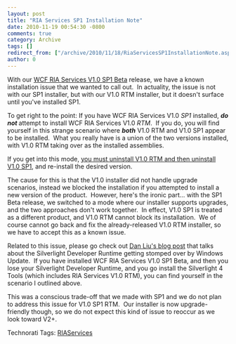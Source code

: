 ```yaml
---
layout: post
title: "RIA Services SP1 Installation Note"
date: 2010-11-19 00:54:30 -0800
comments: true
category: Archive
tags: []
redirect_from: ["/archive/2010/11/18/RiaServicesSP1InstallationNote.aspx", "/archive/2010/11/18/riaservicessp1installationnote.aspx"]
author: 0
---
```

<!-- more -->
<p>With our <a title="Download WCF RIA Services V1.0" href="http://go.microsoft.com/fwlink/?LinkId=205085" target="_blank">WCF RIA Services V1.0 SP1 Beta</a> release, we have a known installation issue that we wanted to call out.  In actuality, the issue is not with our SP1 installer, but with our V1.0 RTM installer, but it doesn't surface until you've installed SP1.</p>  <p>To get right to the point: If you have WCF RIA Services V1.0 <em>SP1</em> installed, <strong><em>do not </em></strong>attempt to install WCF RIA Services V1.0 <em>RTM</em>.  If you do, you will find yourself in this strange scenario where <strong><em>both</em></strong> V1.0 RTM and V1.0 SP1 appear to be installed.  What you really have is a union of the two versions installed, with V1.0 RTM taking over as the installed assemblies.</p>  <p>If you get into this mode, <u>you must uninstall V1.0 RTM and then uninstall V1.0 SP1</u>, and re-install the desired version.</p>  <p>The cause for this is that the V1.0 installer did not handle upgrade scenarios, instead we blocked the installation if you attempted to install a new version of the product.  However, here's the ironic part... with the SP1 Beta release, we switched to a mode where our installer supports upgrades, and the two approaches don't work together.  In effect, V1.0 SP1 is treated as a different product, and V1.0 RTM cannot block its installation.  We of course cannot go back and fix the already-released V1.0 RTM installer, so we have to accept this as a known issue.</p>  <p>Related to this issue, please go check out <a title="Dan Liu: Install WCF RIA Services v1.0 SP1 Beta - missing Silverlight 4 developer runtime?" href="http://blogs.msdn.com/b/danliuatms/archive/2010/11/12/install-wcf-ria-services-v1-0-sp1-beta-missing-silverlight-4-developer-runtime.aspx" target="_blank">Dan Liu's blog post</a> that talks about the Silverlight Developer Runtime getting stomped over by Windows Update.  If you have installed WCF RIA Services V1.0 SP1 Beta, and then you lose your Silverlight Developer Runtime, and you go install the Silverlight 4 Tools (which includes RIA Services V1.0 RTM), you can find yourself in the scenario I outlined above.</p>  <p>This was a conscious trade-off that we made with SP1 and we do not plan to address this issue for V1.0 SP1 RTM.  Our installer is now upgrade-friendly though, so we do not expect this kind of issue to reoccur as we look toward V2+.</p>  <div style="padding-bottom: 0px; margin: 0px; padding-left: 0px; padding-right: 0px; display: inline; float: none; padding-top: 0px" id="scid:0767317B-992E-4b12-91E0-4F059A8CECA8:d491e968-36c0-4989-8e10-924ee5028470" class="wlWriterEditableSmartContent">Technorati Tags: <a href="http://technorati.com/tags/RIAServices" rel="tag">RIAServices</a></div>

